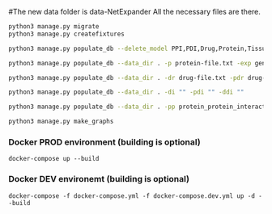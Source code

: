 #The new data folder is data-NetExpander All the necessary files are there.

```bash
python3 manage.py migrate
python3 manage.py createfixtures

python3 manage.py populate_db --delete_model PPI,PDI,Drug,Protein,Tissue,Disorder,PDiAssociations

python3 manage.py populate_db --data_dir . -p protein-file.txt -exp gene_tissue_expression.gct

python3 manage.py populate_db --data_dir . -dr drug-file.txt -pdr drug-protein-interaction.txt

python3 manage.py populate_db --data_dir . -di "" -pdi "" -ddi ""

python3 manage.py populate_db --data_dir . -pp protein_protein_interaction_file.txt

python3 manage.py make_graphs

```

### Docker PROD environment (building is optional)
``docker-compose up --build``


### Docker DEV environemt (building is optional)
``docker-compose -f docker-compose.yml -f docker-compose.dev.yml up -d --build``
